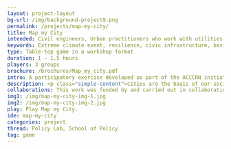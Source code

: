 ```yaml
---
layout: project-layout
bg-url: /img/background-project9.png
permalink: /projects/map-my-city/
title: Map my City
intended: Civil engineers, Urban practitioners who work with utilities infrastructure such as water supply distribution, sanitation, and solid waste management.
keywords: Extreme climate event, resilience, civic infrastructure, basic utilities, cities, municipalities.
type: Table-top game in a workshop format
duration: 1 - 1.5 hours
players: 3 groups
brochure: /brochures/Map_my_city.pdf
intro: A participatory exercise developed as part of the ACCCRN initiative to help cities identify and define climate challenges they face.
description: <p class="simple-content">Cities are the basis of our society and consume large amounts of resources. In a city, the resources are distributed through networks such as water distribution, sanitation and tranportation etc. These networks are interconnected and influence others. At a macro level, a city can be seen as system of systems. In order to be more responsible in using these resources, a city needs to understand the effects of its actions on all of its networks. We designed and developed a game to demonstrate the effects of such networks on the city as whole. This game is focused in the context of localizing the global effects of climate change for the engineers in different city councils.<p/>
collaborations: This work was funded by and carried out in collaboration with TARU Leading Edge, Gurgaon.
img1: /img/map-my-city-img-1.jpg
img2: /img/map-my-city-img-2.jpg
play: Play Map my City.
ide: map-my-city
categories: project
thread: Policy Lab, School of Policy
tag: game
---
```

